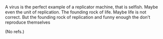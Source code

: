 A virus is the perfect example of a replicator machine, that is selfish. Maybe even the unit of replication. The founding rock of life. Maybe life is not correct. But the founding rock of replication and funny enough the don’t reproduce themselves

(No refs.)